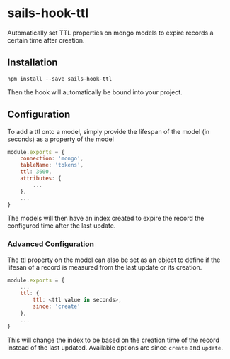 # sails-hook-ttl

Automatically set TTL properties on mongo models to expire records a certain time after creation.

## Installation

```shell
npm install --save sails-hook-ttl
```

Then the hook will automatically be bound into your project.

## Configuration

To add a ttl onto a model, simply provide the lifespan of the model (in seconds) as a property of the model

```javascript
module.exports = {
	connection: 'mongo',
	tableName: 'tokens',
	ttl: 3600,
	attributes: {
		...
	},
	...
}
```

The models will then have an index created to expire the record the configured time after the last update.

### Advanced Configuration

The ttl property on the model can also be set as an object to define if the lifesan of a record is measured from the last update or its creation.

```javascript
module.exports = {
	...
	ttl: {
		ttl: <ttl value in seconds>,
		since: 'create'
	},
	...
}
```

This will change the index to be based on the creation time of the record instead of the last updated. Available options are since `create` and `update`.
